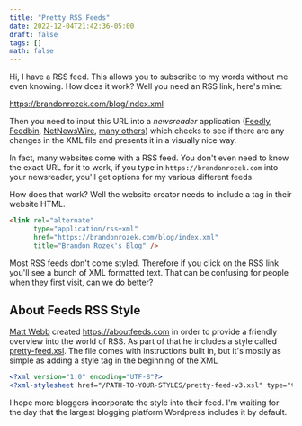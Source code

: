 ```yaml
---
title: "Pretty RSS Feeds"
date: 2022-12-04T21:42:36-05:00
draft: false 
tags: []
math: false
---
```


Hi, I have a RSS feed. This allows you to subscribe to my words without me even knowing. How does it work? Well you need an RSS link, here's mine:

https://brandonrozek.com/blog/index.xml

Then you need to input this URL into a *newsreader* application ([Feedly](https://feedly.com/), [Feedbin](https://feedbin.com), [NetNewsWire](https://netnewswire.com/), [many others](https://en.wikipedia.org/wiki/Comparison_of_feed_aggregators)) which checks to see if there are any changes in the XML file and presents it in a visually nice way.

In fact, many websites come with a RSS feed. You don't even need to know the exact URL for it to work, if you type in `https://brandonrozek.com` into your newsreader, you'll get options for my various different feeds.

How does that work? Well the website creator needs to include a tag in their website HTML.

```html
<link rel="alternate" 
      type="application/rss+xml" 
      href="https://brandonrozek.com/blog/index.xml" 
      title="Brandon Rozek's Blog" />
```

Most RSS feeds don't come styled. Therefore if you click on the RSS link you'll see a bunch of XML formatted text. That can be confusing for people when they first visit, can we do better?

## About Feeds RSS Style

[Matt Webb](https://interconnected.org/) created https://aboutfeeds.com in order to provide a friendly overview into the world of RSS. As part of that he includes a style called [pretty-feed.xsl](https://github.com/genmon/aboutfeeds/blob/main/tools/pretty-feed-v3.xsl). The file comes with instructions built in, but it's mostly as simple as adding a style tag in the beginning of the XML

```xml
<?xml version="1.0" encoding="UTF-8"?>
<?xml-stylesheet href="/PATH-TO-YOUR-STYLES/pretty-feed-v3.xsl" type="text/xsl"?>
```

I hope more bloggers incorporate the style into their feed. I'm waiting for the day that the largest blogging platform Wordpress includes it by default.
